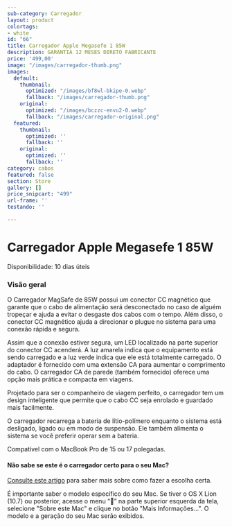 ```yaml
---
sub-category: Carregador
layout: product
colortags:
- white
id: "66"
title: Carregador Apple Megasefe 1 85W
description: GARANTIA 12 MESES DIRETO FABRICANTE
price: '499,00'
image: "/images/carregador-thumb.png"
images:
  default:
    thumbnail:
      optimized: "/images/bf8wl-bkipe-0.webp"
      fallback: "/images/carregador-thumb.png"
    original:
      optimized: "/images/bczzc-envu2-0.webp"
      fallback: "/images/carregador-original.png"
  featured:
    thumbnail:
      optimized: ''
      fallback: ''
    original:
      optimized: ''
      fallback: ''
category: cabos
featured: false
section: Store
gallery: []
price_snipcart: "499"
url-frame: ''
testando: ''

---
```

# Carregador Apple Megasefe 1 85W

Disponibilidade: 10 dias úteis

### Visão geral

O Carregador MagSafe de 85W possui um conector CC magnético que garante que o cabo de alimentação será desconectado no caso de alguém tropeçar e ajuda a evitar o desgaste dos cabos com o tempo. Além disso, o conector CC magnético ajuda a direcionar o plugue no sistema para uma conexão rápida e segura.

Assim que a conexão estiver segura, um LED localizado na parte superior do conector CC acenderá. A luz amarela indica que o equipamento está sendo carregado e a luz verde indica que ele está totalmente carregado. O adaptador é fornecido com uma extensão CA para aumentar o comprimento do cabo. O carregador CA de parede (também fornecido) oferece uma opção mais prática e compacta em viagens.

Projetado para ser o companheiro de viagem perfeito, o carregador tem um design inteligente que permite que o cabo CC seja enrolado e guardado mais facilmente.

O carregador recarrega a bateria de lítio-polímero enquanto o sistema está desligado, ligado ou em modo de suspensão. Ele também alimenta o sistema se você preferir operar sem a bateria.

Compatível com o MacBook Pro de 15 ou 17 polegadas.

#### Não sabe se este é o carregador certo para o seu Mac?

[Consulte este artigo](https://support.apple.com/pt-br/HT201700) para saber mais sobre como fazer a escolha certa.

É importante saber o modelo específico do seu Mac. Se tiver o OS X Lion (10.7) ou posterior, acesse o menu “” na parte superior esquerda da tela, selecione "Sobre este Mac" e clique no botão "Mais Informações...". O modelo e a geração do seu Mac serão exibidos.
